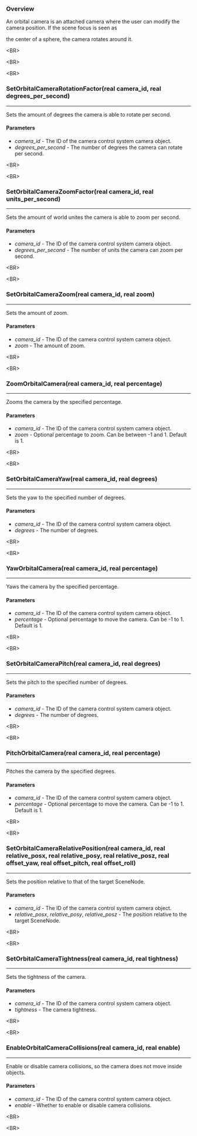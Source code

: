 ### Overview ###
An orbital camera is an attached camera where the user can modify the camera position. If the scene focus is seen as

the center of a sphere, the camera rotates around it.


&lt;BR&gt;




&lt;BR&gt;




&lt;BR&gt;


### SetOrbitalCameraRotationFactor(real camera\_id, real degrees\_per\_second) ###

---

Sets the amount of degrees the camera is able to rotate per second.
#### Parameters ####
  * _camera\_id_ - The ID of the camera control system camera object.
  * _degrees\_per\_second_ - The number of degrees the camera can rotate per second.


&lt;BR&gt;




&lt;BR&gt;


### SetOrbitalCameraZoomFactor(real camera\_id, real units\_per\_second) ###

---

Sets the amount of world unites the camera is able to zoom per second.
#### Parameters ####
  * _camera\_id_ - The ID of the camera control system camera object.
  * _degrees\_per\_second_ - The number of units the camera can zoom per second.


&lt;BR&gt;




&lt;BR&gt;


### SetOrbitalCameraZoom(real camera\_id, real zoom) ###

---

Sets the amount of zoom.
#### Parameters ####
  * _camera\_id_ - The ID of the camera control system camera object.
  * _zoom_ - The amount of zoom.


&lt;BR&gt;




&lt;BR&gt;


### ZoomOrbitalCamera(real camera\_id, real percentage) ###

---

Zooms the camera by the specified percentage.
#### Parameters ####
  * _camera\_id_ - The ID of the camera control system camera object.
  * _zoom_ - Optional percentage to zoom. Can be between -1 and 1. Default is 1.


&lt;BR&gt;




&lt;BR&gt;


### SetOrbitalCameraYaw(real camera\_id, real degrees) ###

---

Sets the yaw to the specified number of degrees.
#### Parameters ####
  * _camera\_id_ - The ID of the camera control system camera object.
  * _degrees_ - The number of degrees.


&lt;BR&gt;




&lt;BR&gt;


### YawOrbitalCamera(real camera\_id, real percentage) ###

---

Yaws the camera by the specified percentage.
#### Parameters ####
  * _camera\_id_ - The ID of the camera control system camera object.
  * _percentage_ - Optional percentage to move the camera. Can be -1 to 1. Default is 1.


&lt;BR&gt;




&lt;BR&gt;


### SetOrbitalCameraPitch(real camera\_id, real degrees) ###

---

Sets the pitch to the specified number of degrees.
#### Parameters ####
  * _camera\_id_ - The ID of the camera control system camera object.
  * _degrees_ - The number of degrees.


&lt;BR&gt;




&lt;BR&gt;


### PitchOrbitalCamera(real camera\_id, real percentage) ###

---

Pitches the camera by the specified degrees.
#### Parameters ####
  * _camera\_id_ - The ID of the camera control system camera object.
  * _percentage_ - Optional percentage to move the camera. Can be -1 to 1. Default is 1.


&lt;BR&gt;




&lt;BR&gt;


### SetOrbitalCameraRelativePosition(real camera\_id, real relative\_posx, real relative\_posy, real relative\_posz, real offset\_yaw, real offset\_pitch, real offset\_roll) ###

---

Sets the position relative to that of the target SceneNode.
#### Parameters ####
  * _camera\_id_ - The ID of the camera control system camera object.
  * _relative\_posx_, _relative\_posy_, _relative\_posz_ - The position relative to the target SceneNode.


&lt;BR&gt;




&lt;BR&gt;


### SetOrbitalCameraTightness(real camera\_id, real tightness) ###

---

Sets the tightness of the camera.
#### Parameters ####
  * _camera\_id_ - The ID of the camera control system camera object.
  * _tightness_ - The camera tightness.


&lt;BR&gt;




&lt;BR&gt;


### EnableOrbitalCameraCollisions(real camera\_id, real enable) ###

---

Enable or disable camera collisions, so the camera does not move inside objects.
#### Parameters ####
  * _camera\_id_ - The ID of the camera control system camera object.
  * _enable_ - Whether to enable or disable camera collisions.


&lt;BR&gt;




&lt;BR&gt;

